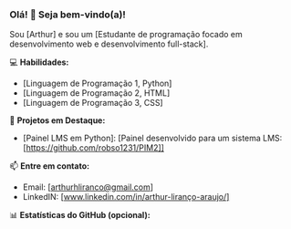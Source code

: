 ### Olá! 👋 Seja bem-vindo(a)!

Sou [Arthur] e sou um [Estudante de programação focado em desenvolvimento web e desenvolvimento full-stack].

💻 **Habilidades:**
- [Linguagem de Programação 1, Python]
- [Linguagem de Programação 2, HTML]
- [Linguagem de Programação 3, CSS]

🚀 **Projetos em Destaque:**
- [Painel LMS em Python]: [Painel desenvolvido para um sistema LMS:[https://github.com/robso1231/PIM2]]

📫 **Entre em contato:**
- Email: [arthurhliranco@gmail.com]
- LinkedIN: [www.linkedin.com/in/arthur-liranço-araujo/]

📊 **Estatísticas do GitHub (opcional):**

